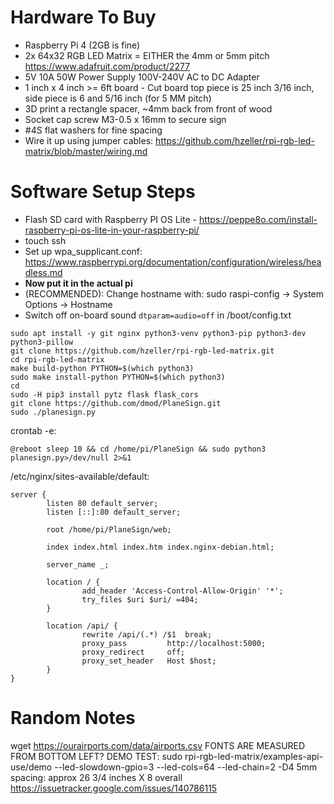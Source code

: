 # Hardware To Buy
- Raspberry Pi 4 (2GB is fine)
- 2x 64x32 RGB LED Matrix = EITHER the 4mm or 5mm pitch https://www.adafruit.com/product/2277
- 5V 10A 50W Power Supply 100V-240V AC to DC Adapter
- 1 inch x 4 inch >= 6ft board - Cut board top piece is 25 inch 3/16 inch, side piece is 6 and 5/16 inch (for 5 MM pitch)
- 3D print a rectangle spacer, ~4mm back from front of wood
- Socket cap screw M3-0.5 x 16mm to secure sign
- #4S flat washers for fine spacing
- Wire it up using jumper cables: https://github.com/hzeller/rpi-rgb-led-matrix/blob/master/wiring.md

# Software Setup Steps
- Flash SD card with Raspberry PI OS Lite - https://peppe8o.com/install-raspberry-pi-os-lite-in-your-raspberry-pi/
- touch ssh
- Set up wpa_supplicant.conf: https://www.raspberrypi.org/documentation/configuration/wireless/headless.md
- **Now put it in the actual pi**
- (RECOMMENDED): Change hostname with: sudo raspi-config -> System Options -> Hostname
- Switch off on-board sound `dtparam=audio=off` in /boot/config.txt

```
sudo apt install -y git nginx python3-venv python3-pip python3-dev python3-pillow
git clone https://github.com/hzeller/rpi-rgb-led-matrix.git
cd rpi-rgb-led-matrix
make build-python PYTHON=$(which python3)
sudo make install-python PYTHON=$(which python3)
cd
sudo -H pip3 install pytz flask flask_cors
git clone https://github.com/dmod/PlaneSign.git
sudo ./planesign.py
```

crontab -e:
```
@reboot sleep 10 && cd /home/pi/PlaneSign && sudo python3 planesign.py>/dev/null 2>&1
```

/etc/nginx/sites-available/default:
```
server {
        listen 80 default_server;
        listen [::]:80 default_server;

        root /home/pi/PlaneSign/web;

        index index.html index.htm index.nginx-debian.html;

        server_name _;

        location / {
                add_header 'Access-Control-Allow-Origin' '*';
                try_files $uri $uri/ =404;
        }

        location /api/ {
                rewrite /api/(.*) /$1  break;
                proxy_pass         http://localhost:5000;
                proxy_redirect     off;
                proxy_set_header   Host $host;
        }
}
```

# Random Notes
wget https://ourairports.com/data/airports.csv
FONTS ARE MEASURED FROM BOTTOM LEFT?
DEMO TEST: sudo rpi-rgb-led-matrix/examples-api-use/demo --led-slowdown-gpio=3 --led-cols=64 --led-chain=2 -D4
5mm spacing: approx 26 3/4 inches X 8 overall
https://issuetracker.google.com/issues/140786115
